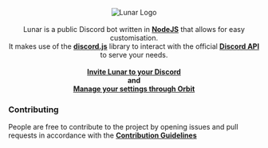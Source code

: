 <p align='center'>
<img src='https://i.imgur.com/npWx6WS.png' alt='Lunar Logo'>
<br><br>
Lunar is a public Discord bot written in <b><a href='https://nodejs.org'>NodeJS</a></b> that allows for easy customisation.
<br>
It makes use of the <b><a href='https://github.com/discordjs/discord.js'>discord.js</a></b> library to interact with the official <b><a href='https://discordapp.com/developers/docs/intro'>Discord API</a></b> to serve your needs.
<br><br>
<b><a href='https://maikdevries.com/lunar'>Invite Lunar to your Discord</a>
<br>and<br>
<a href='https://maikdevries.com/orbit'>Manage your settings through Orbit</a></b>
<br>
</p>

### **Contributing**
People are free to contribute to the project by opening issues and pull requests in accordance with the **[Contribution Guidelines](https://github.com/maikdevries/Lunar/blob/master/.github/CONTRIBUTING.md)**
